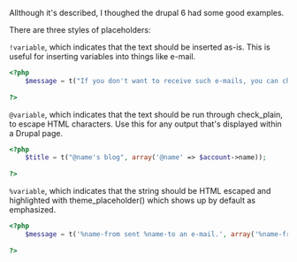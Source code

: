Allthough it's described, I thoughed the drupal 6 had some good examples.

There are three styles of placeholders:

``!variable``, which indicates that the text should be inserted as-is. This is useful for inserting variables into things like e-mail.
```php
<?php
    $message = t("If you don't want to receive such e-mails, you can change your settings at !url.", array('!url' => l(t('My account'), "user/$account->uid")));
  
?>
```
``@variable``, which indicates that the text should be run through check_plain, to escape HTML characters. Use this for any output that's displayed within a Drupal page.
```php
<?php
    $title = t("@name's blog", array('@name' => $account->name));
  
?>
```
``%variable``, which indicates that the string should be HTML escaped and highlighted with theme_placeholder() which shows up by default as emphasized.
```php
<?php
    $message = t('%name-from sent %name-to an e-mail.', array('%name-from' => $user->name, '%name-to' => $account->name));
  
?>
```
